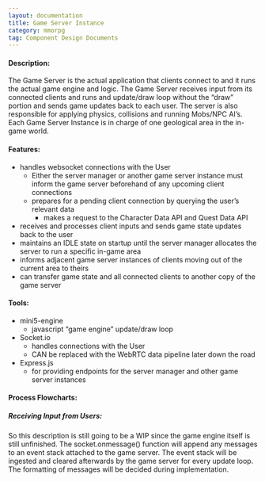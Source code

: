 ```yaml
---
layout: documentation
title: Game Server Instance
category: mmorpg
tag: Component Design Documents
---
```


#### Description:

The Game Server is the actual application that clients connect to and it runs the actual game engine and logic.  The Game Server receives input from its connected clients and runs and update/draw loop without the “draw” portion and sends game updates back to each user.  The server is also responsible for applying physics, collisions and running Mobs/NPC AI’s.  Each Game Server Instance is in charge of one geological area in the in-game world.

#### Features:

* handles websocket connections with the User
	* Either the server manager or another game server instance must inform the game server beforehand of any upcoming client connections
	* prepares for a pending client connection by querying the user’s relevant data
		* makes a request to the Character Data API and Quest Data API
* receives and processes client inputs and sends game state updates back to the user
* maintains an IDLE state on startup until the server manager allocates the server to run a specific in-game area
* informs adjacent game server instances of clients moving out of the current area to theirs
* can transfer game state and all connected clients to another copy of the game server

#### Tools:
* mini5-engine
	* javascript “game engine” update/draw loop
* Socket.io
	* handles connections with the User
	* CAN be replaced with the WebRTC data pipeline later down the road
* Express.js
	* for providing endpoints for the server manager and other game server instances

#### Process Flowcharts:

##### Receiving Input from Users:

So this description is still going to be a WIP since the game engine itself is still unfinished.  The socket.onmessage() function will append any messages to an event stack attached to the game server.  The event stack will be ingested and cleared afterwards by the game server for every update loop.  The formatting of messages will be decided during implementation.

<br/>